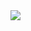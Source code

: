 <html>
  <head>
     <link href="index/css" rel="stylesheet" type="text/css">
    
  <img src="https://www.sunhome.ru/i/wallpapers/163/alberta-banf-kanada.1920x1200.jpg"/>
</html>
